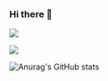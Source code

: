 ### Hi there 👋


![](https://komarev.com/ghpvc/?username=JUNYA-727)


![](https://github-profile-summary-cards.vercel.app/api/cards/profile-details?username=JUNYA-727&theme=monokai)

![Anurag's GitHub stats](https://github-readme-stats.vercel.app/api?username=JUNYA-727&show_icons=true&theme=monokai)

